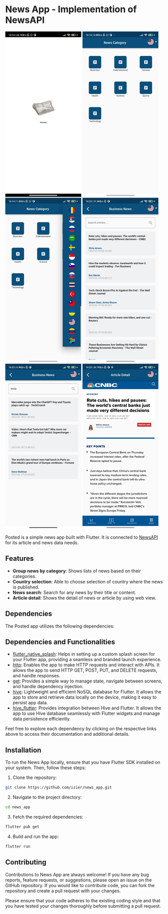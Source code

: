 # News App - Implementation of NewsAPI

<img src='https://github.com/izier/news_app/blob/main/screenshots/1.jpg' width='240'>
<img src='https://github.com/izier/news_app/blob/main/screenshots/2.jpg' width='240'>
<img src='https://github.com/izier/news_app/blob/main/screenshots/3.jpg' width='240'>
<img src='https://github.com/izier/news_app/blob/main/screenshots/4.jpg' width='240'>
<img src='https://github.com/izier/news_app/blob/main/screenshots/5.jpg' width='240'>
<img src='https://github.com/izier/news_app/blob/main/screenshots/6.jpg' width='240'>

Posted is a simple news app built with Flutter. It is connected to [NewsAPI](https://newsapi.org/) for its article and news data needs.

## Features

- **Group news by category**: Shows lists of news based on their categories.
- **Country selection**: Able to choose selection of country where the news is published.
- **News search**: Search for any news by their title or content.
- **Article detail**: Shows the detail of news or article by using web view.

## Dependencies

The Posted app utilizes the following dependencies:

## Dependencies and Functionalities

- [flutter_native_splash](https://pub.dev/packages/flutter_native_splash): Helps in setting up a custom splash screen for your Flutter app, providing a seamless and branded launch experience.
- [http](https://pub.dev/packages/http): Enables the app to make HTTP requests and interact with APIs. It allows the app to send HTTP GET, POST, PUT, and DELETE requests, and handle responses.
- [get](https://pub.dev/packages/get): Provides a simple way to manage state, navigate between screens, and handle dependency injection.
- [hive](https://pub.dev/packages/hive): Lightweight and efficient NoSQL database for Flutter. It allows the app to store and retrieve data locally on the device, making it easy to persist app data.
- [hive_flutter](https://pub.dev/packages/hive_flutter): Provides integration between Hive and Flutter. It allows the app to use Hive database seamlessly with Flutter widgets and manage data persistence efficiently.

Feel free to explore each dependency by clicking on the respective links above to access their documentation and additional details.

## Installation

To run the News App locally, ensure that you have Flutter SDK installed on your system. Then, follow these steps:

1. Clone the repository:

```bash
git clone https://github.com/izier/news_app.git
```
2. Navigate to the project directory:

```bash
cd news_app
```
3. Fetch the required dependencies:

```bash
flutter pub get
```
4. Build and run the app:

```bash
flutter run
```

## Contributing

Contributions to News App are always welcome! If you have any bug reports, feature requests, or suggestions, please open an issue on the GitHub repository. If you would like to contribute code, you can fork the repository and create a pull request with your changes.

Please ensure that your code adheres to the existing coding style and that you have tested your changes thoroughly before submitting a pull request.
